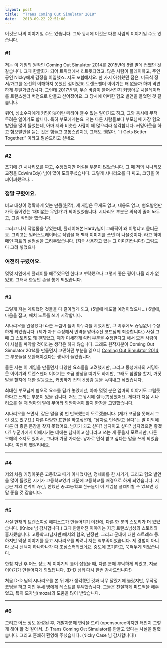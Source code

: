 ```yaml
---
layout: post
title:  "Trans Coming Out Simulator 2018"
date:   2018-09-22 22:51:00
---
```


이것은 나의 이야기일 수도 있습니다. 그와 동시에 이것은 다른 사람의 이야기일 수도 있습니다.


### #1

저는 이 게임의 원작인 Coming Out Simulator 2014를 2015년에 8월 말에 접했던 것 같습니다. 그때 한글화가 되어 트위터에서 리트윗되었고,  많은 사람이 플레이하고, 주인공인 Nicky에게 감정을 이입했죠. 저도 포함해서요. 한 가지 아쉬웠던 점은, 미국식 정서/개그를 완전히 이해하지 못했던 점이었죠. 트랜스젠더 이야기는 왜 없을까 하며 막연하게 투덜거렸습니다. 그런데 2017년 말, 무슨 바람이 불어서인지 커밍아웃 시뮬레이터를 트랜스젠더 버전으로 만들고 싶어졌어요. 그 당시에 어떠한 혐오 발언을 들었던 것 같습니다.


퀴어, 성소수자에게 커밍아웃이란 떼려야 뗄 수 없는 일이기도 하고, 그와 동시에 무척 두려운 일이기도 합니다.  특히 부모에게는요. 저는 다른 사람들보다 부모님께 가장 혐오 발언을 많이 들었는데, 아마 저와 비슷한 사람이 꽤 많으리라 생각합니다. 커밍아웃을 하고 혐오발언을 듣는 것은 힘들고 고통스럽지만, 그래도 괜찮아. “It Gets Better Together.” 이라고 말씀드리고 싶네요.


- - -

### #2

초기에 긴 시나리오를 짜고, 수정했지만 어설픈 부분이 많았습니다. 그 때 저의 시나리오 교정을 Edwin(Edy) 님이 많이 도와주셨습니다. 그렇게 시나리오를 다 짜고, 코딩을 어찌어찌했으나... 

### 정말 구렸어요.


비교 대상이 명확하게 있는 만큼(원작), 제 게임은 무게도 없고, 내용도 없고, 혐오발언만 가득 들어있는 ‘재미없는 무언가’가 되어있었습니다. 시나리오 부분은 의욕이 줄어 놔두고, 그림 작업을 했습니다. 


그러고 나서 작업물을 넣었는데, 플레이해본 Hardy님이 그래픽이 왜 이렇냐고 묻더군요. 그리고는 일러스트레이터로 작업을 해 벡터 이미지를 쓰면 더 나을것이다. 라고 하며 메인 파트의 실험실을 그려주었습니다. (지금 사용하고 있는 그 이미지랍니다!)
그림도 다 그려 넣었으나

### 여전히 구렸어요.

몇몇 지인에게 플레이를 해주었으면 한다고 부탁했으나 그렇게 좋은 평이 나올 리가 없었죠.
그래서 한동안 손을 놓게 되었습니다.


- - -

### #3

그렇게 저는 계획했던 것들을 다 갈아엎게 되고, (5월에 배포할 예정이었으나…) 6월에, 마음을 잡고, 패치 노트를 쓰기 시작합니다.


시나리오를 완성했다! 라는 느낌이 들어 마무리를 지었지만, 그 이후에도 끊임없이 수정하게 되었습니다. (제가 자꾸 수정해서 번역을 맡아주신 코드님께 죄송합니다.) 사실 그때 그 스토리도 꽤 괜찮았고, 제가 미세하게 여러 부분을 수정한다고 해서 모든 사람이 이 사실을 파악할 것이라는 생각은 하지 않습니다. 그래도 원작자분이 Coming Out Simulator 2014를 만들면서 고민하던 부분을 읽으니 [Coming Out Simulator 2014](https://blog.ncase.me/coming-out-simulator-2014/),
그 부분들을 보완해야겠다는 생각이 들었습니다. 

물론 저는 이 게임을 만들면서 다양한 요소들을 고려했지만, 그리고 동성애자의 커밍아웃 이야기와 트랜스젠더 이야기는 조금 양상을 띠기도 하지만, 그래도 참말을 할지, 거짓말을 할지에 대한 갈등요소, 커밍하기 전의 긴장감 등을 녹여내고 싶었습니다.

최대한 부모님께 혐오적 요소를 담가 놓았지만, 아마 몇몇 분은 엄마의 이야기도 그럴듯하다고 느끼는 부분이 있을 겁니다. 저도 그 당시에 설득(?)당했어요. 게다가 처음 시나리오를 쓸 때 엄마의 말에 무어라 되받아쳐야 할지 한참을 고민했습니다.

시나리오를 쓰면서, 같은 말을 몇 번 반복했는지 모르겠습니다. (제가 코딩을 못해서 그런 것도 있구요.) 다른 다양한 표현을 하고싶은데, “남자로 인식받고 싶다”는 말 이외에 다른 더 좋은 문장을 찾지 못했어요. 남자가 되고 싶다? 남자이고 싶다? 남자였으면 좋겠다? 누군가에게 이해시키는 데에는 남자이고 싶다라고 쓰는 게 좋을지 모르지만, 다른 오해의 소지도 있어서, 그나마 가장 가까운. 남자로 인식 받고 싶다는 말을 쓰게 되었습니다. 여전히 헷갈리네요.


- - -


### #4

저의 처음 커밍아웃은 고등학교 때가 아니었지만, 정체화를 한 시기가, 그리고 혐오 발언을 많이 들었던 시기가 고등학교였기 때문에 고등학교를 배경으로 하게 되었습니다. 지금은 저와 연락이 끊긴, 친했던 중.고등학교 친구들이 이 게임을 플레이할 수 있으면 정말 좋을 것 같습니다.


- - -

### #5

사실 현재의 트랜스여성 에피소드가 만들어지기 이전에, 다른 한 분의 스토리가 더 있었습니다. (Knice 님 감사합니다.) 그때 만들어진 이야기는 지금 트랜스남성의 스토리와 흡사했습니다. 고등학교(남자반)에서의 혐오, 난장판, 그리고 군대에 대한 스트레스 등. 하지만 막상 이야기를 듣고 시나리오를 짜려니 저는 역부족이었습니다. 제 경험이 아니다 보니 선택지 하나하나가 다 조심스러워졌어요. 중도에 포기하고, 묵혀두게 되었습니다.

한참 지난 후 어느 정도 제 이야기의 틀이 잡혔을 때, 다른 분께 부탁하게 되었고, 지금 이야기가 만들어지게 되었답니다. (D-D 님께 다시 한번 감사드립니다!)

처음 D-D 님의 시나리오를 본 뒤 제가 생각했던 것과 너무 달랐기에 놀랐지만, 무작정 코딩을 하고 지인 두세 명에게 테스트를 부탁했습니다. 그들은 친절하게 피드백을 해주었고, 특히 모자님(moza)의 도움을 많이 받았습니다.


- - -

### #6

그리고 어느 정도 완성된 후, 개발자분께 연락을 드려 (opensource이지만 왜인지 그렇게 해야 할 것 같아서…!) Trans Coming Out Simulator를 만들고 있다는 사실을 알렸습니다. 그리고 흔쾌히 환영해 주셨습니다. (Nicky Case 님 감사합니다!)


- - -
